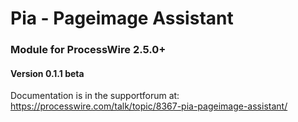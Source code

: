 Pia - Pageimage Assistant
======================

### Module for ProcessWire 2.5.0+

#### Version 0.1.1 beta

Documentation is in the supportforum at:
https://processwire.com/talk/topic/8367-pia-pageimage-assistant/
